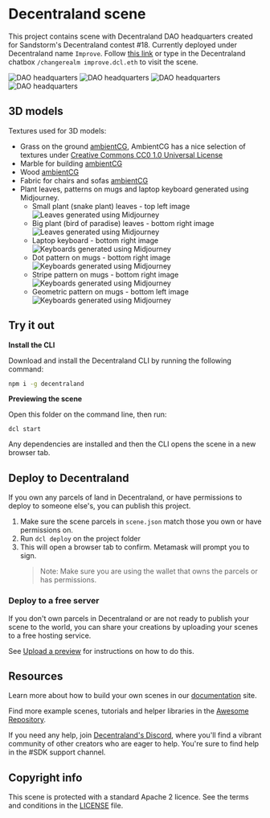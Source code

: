 # Decentraland scene

This project contains scene with Decentraland DAO headquarters created for Sandstorm's Decentraland contest #18.
Currently deployed under Decentraland name `Improve`. Follow [this link](https://play.decentraland.org/?realm=improve.dcl.eth) or type in the Decentraland chatbox `/changerealm improve.dcl.eth` to visit the scene.

![DAO headquarters](screenshots/dao-hq1.png)
![DAO headquarters](screenshots/dao-hq2.png)
![DAO headquarters](screenshots/dao-hq3.png)
![DAO headquarters](screenshots/dao-hq4.png)

## 3D models

Textures used for 3D models:

- Grass on the ground [ambientCG](https://ambientcg.com/view?id=Moss004), AmbientCG has a nice selection of textures under [Creative Commons CC0 1.0 Universal License](https://docs.ambientcg.com/books/website-licensing/page/license-information)
- Marble for building [ambientCG](https://ambientcg.com/view?id=Marble004)
- Wood [ambientCG](https://ambientcg.com/view?id=Wood027)
- Fabric for chairs and sofas [ambientCG](https://ambientcg.com/view?id=Fabric035)
- Plant leaves, patterns on mugs and laptop keyboard generated using Midjourney.
  - Small plant (snake plant) leaves - top left image
    ![Leaves generated using Midjourney](screenshots/midjourney-leaves1.png)
  - Big plant (bird of paradise) leaves - bottom right image
    ![Leaves generated using Midjourney](screenshots/midjourney-leaves2.png)
  - Laptop keyboard - bottom right image
    ![Keyboards generated using Midjourney](screenshots/midjourney-keyboard.png)
  - Dot pattern on mugs - bottom right image
    ![Keyboards generated using Midjourney](screenshots/midjourney-dots.png)
  - Stripe pattern on mugs - bottom right image
    ![Keyboards generated using Midjourney](screenshots/midjourney-stripes.png)
  - Geometric pattern on mugs - bottom left image
    ![Keyboards generated using Midjourney](screenshots/midjourney-pattern.png)

## Try it out

**Install the CLI**

Download and install the Decentraland CLI by running the following command:

```bash
npm i -g decentraland
```

**Previewing the scene**

Open this folder on the command line, then run:

```
dcl start
```

Any dependencies are installed and then the CLI opens the scene in a new browser tab.

## Deploy to Decentraland

If you own any parcels of land in Decentraland, or have permissions to deploy to someone else's, you can publish this project.

1. Make sure the scene parcels in `scene.json` match those you own or have permissions on.
2. Run `dcl deploy` on the project folder
3. This will open a browser tab to confirm. Metamask will prompt you to sign.
   > Note: Make sure you are using the wallet that owns the parcels or has permissions.

### Deploy to a free server

If you don't own parcels in Decentraland or are not ready to publish your scene to the world, you can share your creations by uploading your scenes to a free hosting service.

See [Upload a preview](https://docs.decentraland.org/development-guide/deploy-to-now/) for instructions on how to do this.

## Resources

Learn more about how to build your own scenes in our [documentation](https://docs.decentraland.org/) site.

Find more example scenes, tutorials and helper libraries in the [Awesome Repository](https://github.com/decentraland-scenes/Awesome-Repository).

If you need any help, join [Decentraland's Discord](https://dcl.gg/discord), where you'll find a vibrant community of other creators who are eager to help. You're sure to find help in the #SDK support channel.

## Copyright info

This scene is protected with a standard Apache 2 licence. See the terms and conditions in the [LICENSE](/LICENSE) file.
